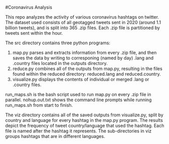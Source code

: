 #Coronavirus Analysis

This repo analyzes the activity of various coronavirus hashtags on twitter.
The dataset used consists of all geotagged tweets sent in 2020 (around 1.1 billion tweets),
and is split into 365 .zip files. Each .zip file is partitioned by tweets sent within the hour.

The src directory contains three python programs:
1. map.py parses and extracts information from every .zip file, and then saves the data by writing to 
corresponing (named by day) .lang and .country files located in the outputs directory.
2. reduce.py combines all of the outputs from map.py, resulting in the files found within the reduced directory: reduced.lang and reduced.country.
3. visualize.py displays the contents of individual or merged .lang or .country files.

run_maps.sh is the bash script used to run map.py on every .zip file in parallel.
nohup.out.txt shows the command line prompts while running run_maps.sh from start to finish.

The viz directory contains all of the saved outputs from visualize.py,
split by country and language for every hashtag in the map.py program.
The results depict the frequency of tweet country/language that used the hashtag.
Each file is named after the hashtag it represents. 
The sub-directories in viz groups hashtags that are in different languages.




